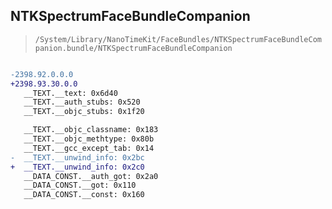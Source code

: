 ## NTKSpectrumFaceBundleCompanion

> `/System/Library/NanoTimeKit/FaceBundles/NTKSpectrumFaceBundleCompanion.bundle/NTKSpectrumFaceBundleCompanion`

```diff

-2398.92.0.0.0
+2398.93.30.0.0
   __TEXT.__text: 0x6d40
   __TEXT.__auth_stubs: 0x520
   __TEXT.__objc_stubs: 0x1f20

   __TEXT.__objc_classname: 0x183
   __TEXT.__objc_methtype: 0x80b
   __TEXT.__gcc_except_tab: 0x14
-  __TEXT.__unwind_info: 0x2bc
+  __TEXT.__unwind_info: 0x2c0
   __DATA_CONST.__auth_got: 0x2a0
   __DATA_CONST.__got: 0x110
   __DATA_CONST.__const: 0x160

```
